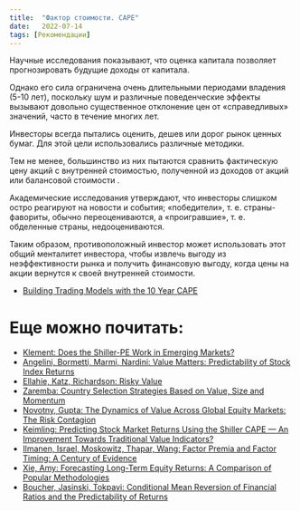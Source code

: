 ```yaml
---
title:  "Фактор стоимости. CAPE"
date:   2022-07-14
tags: [Рекомендации]
---
```


 Научные исследования показывают, что оценка капитала позволяет прогнозировать будущие доходы от капитала. 
 
Однако его сила ограничена очень длительными периодами владения (5-10 лет), поскольку шум и различные поведенческие эффекты вызывают довольно существенное отклонение цен от «справедливых» значений, часто в течение многих лет.

Инвесторы всегда пытались оценить, дешев или дорог рынок ценных бумаг. Для этой цели использовались различные методики.

Тем не менее, большинство из них пытаются сравнить фактическую цену акций с внутренней стоимостью, полученной из доходов от акций или балансовой стоимости .

Академические исследования утверждают, что инвесторы слишком остро реагируют на новости и события; «победители», т. е. страны-фавориты, обычно переоцениваются, а «проигравшие», т. е. обделенные страны, недооцениваются.

Таким образом, противоположный инвестор может использовать этот общий менталитет инвестора, чтобы извлечь выгоду из неэффективности рынка и получить финансовую выгоду, когда цены на акции вернутся к своей внутренней стоимости.

* <a href="http://papers.ssrn.com/sol3/papers.cfm?abstract_id=2129474"> Building Trading Models with the 10 Year CAPE</a>

# Еще можно почитать:


* <a href="http://papers.ssrn.com/sol3/papers.cfm?abstract_id=2088140">Klement: Does the Shiller-PE Work in Emerging Markets?</a>
* <a href="http://papers.ssrn.com/sol3/papers.cfm?abstract_id=2031406">Angelini, Bormetti, Marmi, Nardini: Value Matters: Predictability of Stock Index Returns</a>
* <a href="http://papers.ssrn.com/sol3/papers.cfm?abstract_id=2325524">Ellahie, Katz, Richardson: Risky Value</a>
* <a href="http://papers.ssrn.com/sol3/papers.cfm?abstract_id=2521026">Zaremba: Country Selection Strategies Based on Value, Size and Momentum</a>
* <a href="http://papers.ssrn.com/sol3/papers.cfm?abstract_id=2589026">Novotny, Gupta: The Dynamics of Value Across Global Equity Markets: The Risk Contagion</a>
* <a href="http://papers.ssrn.com/sol3/papers.cfm?abstract_id=2736423">Keimling: Predicting Stock Market Returns Using the Shiller CAPE — An Improvement Towards Traditional Value Indicators?</a>
* <a href="https://papers.ssrn.com/sol3/papers.cfm?abstract_id=3400998">Ilmanen, Israel, Moskowitz, Thapar, Wang: Factor Premia and Factor Timing: A Century of Evidence</a>
* <a href="https://ssrn.com/abstract=3774998">Xie, Amy: Forecasting Long-Term Equity Returns: A Comparison of Popular Methodologies</a>
* <a href="https://papers.ssrn.com/sol3/papers.cfm?abstract_id=3983094">Boucher, Jasinski, Tokpavi: Conditional Mean Reversion of Financial Ratios and the Predictability of Returns</a>
